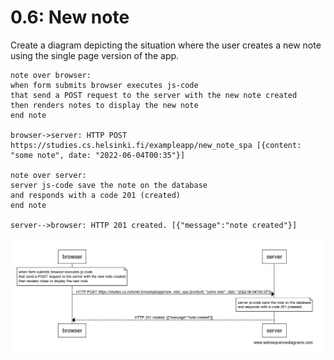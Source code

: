 # 0.6: New note

Create a diagram depicting the situation where the user creates a new note using the single page version of the app.

```
note over browser:
when form submits browser executes js-code
that send a POST request to the server with the new note created
then renders notes to display the new note 
end note

browser->server: HTTP POST https://studies.cs.helsinki.fi/exampleapp/new_note_spa [{content: "some note", date: "2022-06-04T00:35"}]

note over server:
server js-code save the note on the database 
and responds with a code 201 (created)
end note

server-->browser: HTTP 201 created. [{"message":"note created"}]
```

![SPA new note](./img/0.6_SPA_NEW_NOTE.png)
